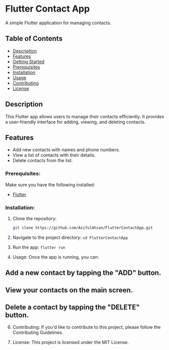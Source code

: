# Flutter Contact App

A simple Flutter application for managing contacts.

## Table of Contents
- [Description](#description)
- [Features](#features)
- [Getting Started](#getting-started)
- [Prerequisites](#prerequisites)
- [Installation](#installation)
- [Usage](#usage)
- [Contributing](#contributing)
- [License](#license)

## Description

This Flutter app allows users to manage their contacts efficiently. It provides a user-friendly interface for adding, viewing, and deleting contacts.

## Features

- Add new contacts with names and phone numbers.
- View a list of contacts with their details.
- Delete contacts from the list.

### Prerequisites:

Make sure you have the following installed:

- [Flutter](https://flutter.dev/docs/get-started/install)

### Installation:

1. Clone the repository:

   ```bash
   git clone https://github.com/AsifulAhsan/FlutterContactApp.git

2.  Navigate to the project directory:  `cd FlutterContactApp`

3.  Run the app:  `flutter run`

4.  Usage:
Once the app is running, you can:

   ##  Add a new contact by tapping the "ADD" button.
   ##  View your contacts on the main screen.
   ##  Delete a contact by tapping the "DELETE" button.

6.  Contributing:
If you'd like to contribute to this project, please follow the Contributing Guidelines.

7.  License:
This project is licensed under the MIT License.
